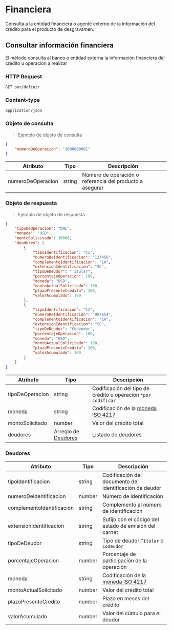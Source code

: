 # Financiera

Consulta a la entidad financiera o agente externo de la información del crédito para el producto de desgravamen.

## Consultar información financiera

El método consulta al banco o entidad externa la información financiera del crédito u operación a realizar

### HTTP Request
`GET por/definir`

### Content-type
`application/json`

### Objeto de consulta

> Ejemplo de objeto de consulta

```json
{
    "numeroDeOperacion": "1000000001"
}
```

Atributo | Tipo | Descripción
-------- | ---- | -----------
numeroDeOperacion | string | Número de operación o referencia del producto a asegurar

### Objeto de respuesta
> Ejemplo de objeto de respuesta

```json
{
    "tipoDeOperacion": "DHL",
    "moneda": "USD",
    "montoSolicitado": 30000,
    "deudores": [ 
        {
            "tipoIdentificacion": "CI",
            "numeroDeIdentificacion": "123456",
            "complementoIdentificacion": "1A",
            "extensionIdentificacion": "SC",
            "tipoDeDeudor": "Titular",
            "porcentajeOperacion": 100,
            "moneda": "USD",
            "montoActualSolicitado": 100,
            "plazoPresenteCredito": 100,
            "valorAcumulado": 100
        },
        {
            "tipoIdentificacion": "CI",
            "numeroDeIdentificacion": "987654",
            "complementoIdentificacion": "1A",
            "extensionIdentificacion": "SC",
            "tipoDeDeudor": "Codeudor",
            "porcentajeOperacion": 100,
            "moneda": "USD",
            "montoActualSolicitado": 100,
            "plazoPresenteCredito": 100,
            "valorAcumulado": 100
        }
    ]
}
```

Atributo | Tipo | Descripción
-------- | ---- | -----------
tipoDeOperacion | string | Codificación del tipo de crédito u operación `*por codificar`
moneda | string | Codificación de la [moneda ISO 4217](https://en.wikipedia.org/wiki/ISO_4217)
montoSolicitado | number | Valor del crédito total
deudores | Arreglo de [Deudores](#deudores) | Listado de deudores

### Deudores

Atributo | Tipo | Descripción
-------- | ---- | -----------
tipoIdentificacion | string | Codificación del documento de identificación de deudor
numeroDeIdentificacion | number | Número de identificación
complementoIdentificacion | string | Complemento al número de identificación
extensionIdentificacion | string | Sufijo con el código del estado de emisión del carnet
tipoDeDeudor | string | Tipo de deudor `Titular` o `Codeudor`
porcentajeOperacion | number | Porcentaje de participación de la operación
moneda | string | Codificación de la [moneda ISO 4217](https://en.wikipedia.org/wiki/ISO_4217)
montoActualSolicitado | number | Valor del crédito total
plazoPresenteCredito | number | Plazo en meses del crédito
valorAcumulado | number | Valor del cúmulo para el deudor